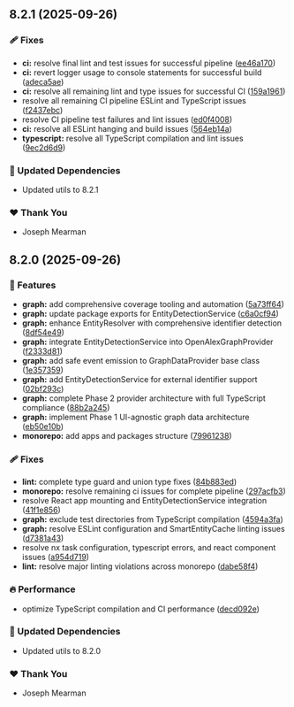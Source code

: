 ## 8.2.1 (2025-09-26)

### 🩹 Fixes

- **ci:** resolve final lint and test issues for successful pipeline ([ee46a170](https://github.com/Mearman/Academic-Explorer/commit/ee46a170))
- **ci:** revert logger usage to console statements for successful build ([adeca5ae](https://github.com/Mearman/Academic-Explorer/commit/adeca5ae))
- **ci:** resolve all remaining lint and type issues for successful CI ([159a1961](https://github.com/Mearman/Academic-Explorer/commit/159a1961))
- resolve all remaining CI pipeline ESLint and TypeScript issues ([f2437ebc](https://github.com/Mearman/Academic-Explorer/commit/f2437ebc))
- resolve CI pipeline test failures and lint issues ([ed0f4008](https://github.com/Mearman/Academic-Explorer/commit/ed0f4008))
- **ci:** resolve all ESLint hanging and build issues ([564eb14a](https://github.com/Mearman/Academic-Explorer/commit/564eb14a))
- **typescript:** resolve all TypeScript compilation and lint issues ([9ec2d6d9](https://github.com/Mearman/Academic-Explorer/commit/9ec2d6d9))

### 🧱 Updated Dependencies

- Updated utils to 8.2.1

### ❤️ Thank You

- Joseph Mearman

## 8.2.0 (2025-09-26)

### 🚀 Features

- **graph:** add comprehensive coverage tooling and automation ([5a73ff64](https://github.com/Mearman/Academic-Explorer/commit/5a73ff64))
- **graph:** update package exports for EntityDetectionService ([c6a0cf94](https://github.com/Mearman/Academic-Explorer/commit/c6a0cf94))
- **graph:** enhance EntityResolver with comprehensive identifier detection ([8df54e49](https://github.com/Mearman/Academic-Explorer/commit/8df54e49))
- **graph:** integrate EntityDetectionService into OpenAlexGraphProvider ([f2333d81](https://github.com/Mearman/Academic-Explorer/commit/f2333d81))
- **graph:** add safe event emission to GraphDataProvider base class ([1e357359](https://github.com/Mearman/Academic-Explorer/commit/1e357359))
- **graph:** add EntityDetectionService for external identifier support ([02bf293c](https://github.com/Mearman/Academic-Explorer/commit/02bf293c))
- **graph:** complete Phase 2 provider architecture with full TypeScript compliance ([88b2a245](https://github.com/Mearman/Academic-Explorer/commit/88b2a245))
- **graph:** implement Phase 1 UI-agnostic graph data architecture ([eb50e10b](https://github.com/Mearman/Academic-Explorer/commit/eb50e10b))
- **monorepo:** add apps and packages structure ([79961238](https://github.com/Mearman/Academic-Explorer/commit/79961238))

### 🩹 Fixes

- **lint:** complete type guard and union type fixes ([84b883ed](https://github.com/Mearman/Academic-Explorer/commit/84b883ed))
- **monorepo:** resolve remaining ci issues for complete pipeline ([297acfb3](https://github.com/Mearman/Academic-Explorer/commit/297acfb3))
- resolve React app mounting and EntityDetectionService integration ([41f1e856](https://github.com/Mearman/Academic-Explorer/commit/41f1e856))
- **graph:** exclude test directories from TypeScript compilation ([4594a3fa](https://github.com/Mearman/Academic-Explorer/commit/4594a3fa))
- **graph:** resolve ESLint configuration and SmartEntityCache linting issues ([d7381a43](https://github.com/Mearman/Academic-Explorer/commit/d7381a43))
- resolve nx task configuration, typescript errors, and react component issues ([a954d719](https://github.com/Mearman/Academic-Explorer/commit/a954d719))
- **lint:** resolve major linting violations across monorepo ([dabe58f4](https://github.com/Mearman/Academic-Explorer/commit/dabe58f4))

### 🔥 Performance

- optimize TypeScript compilation and CI performance ([decd092e](https://github.com/Mearman/Academic-Explorer/commit/decd092e))

### 🧱 Updated Dependencies

- Updated utils to 8.2.0

### ❤️ Thank You

- Joseph Mearman